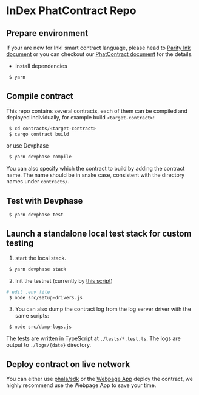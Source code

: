 # InDex PhatContract Repo

## Prepare environment

If your are new for Ink! smart contract language, please head to [Parity Ink document](https://paritytech.github.io/ink/)
or you can checkout our [PhatContract document](https://wiki.phala.network/en-us/build/general/intro/) for the details.

- Install dependencies

```sh
 $ yarn
```

## Compile contract

This repo contains several contracts, each of them can be compiled and deployed individually, for example build `<target-contract>`:

```sh
 $ cd contracts/<target-contract>
 $ cargo contract build
```

or use Devphase

```sh
 $ yarn devphase compile
```

You can also specify which the contract to build by adding the contract name. The name should be
in snake case, consistent with the directory names under `contracts/`.

## Test with Devphase

```sh
 $ yarn devphase test
```

## Launch a standalone local test stack for custom testing

1. start the local stack.

```sh
 $ yarn devphase stack
```

2. Init the testnet (currently by [this script](https://github.com/shelvenzhou/phala-blockchain-setup))

```sh
# edit .env file
 $ node src/setup-drivers.js
```

3. You can also dump the contract log from the log server driver with the same scripts:

```sh
 $ node src/dump-logs.js
```

The tests are written in TypeScript at `./tests/*.test.ts`. The logs are output to `./logs/{date}`
directory.

## Deploy contract on live network

You can either use [phala/sdk](https://github.com/Phala-Network/js-sdk) or the [Webpage App](https://phat.phala.network/) deploy the contract, we highly recommend use the Webpage App to save your time.
